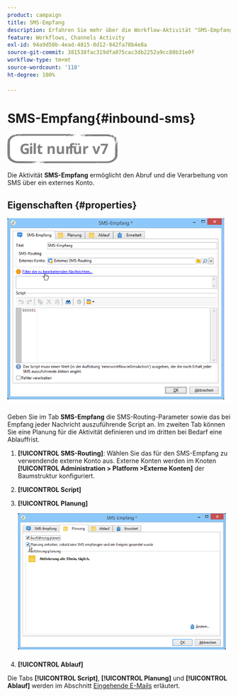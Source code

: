 ```yaml
---
product: campaign
title: SMS-Empfang
description: Erfahren Sie mehr über die Workflow-Aktivität "SMS-Empfang".
feature: Workflows, Channels Activity
exl-id: 94a9d50b-4ead-4815-8d12-942fa78b4e8a
source-git-commit: 381538fac319dfa075cac3db2252a9cc80b31e0f
workflow-type: tm+mt
source-wordcount: '118'
ht-degree: 100%

---
```


# SMS-Empfang{#inbound-sms}

![](../../assets/v7-only.svg)

Die Aktivität **SMS-Empfang** ermöglicht den Abruf und die Verarbeitung von SMS über ein externes Konto.

## Eigenschaften {#properties}

![](assets/sms_rec_edit.png)

Geben Sie im Tab **SMS-Empfang** die SMS-Routing-Parameter sowie das bei Empfang jeder Nachricht auszuführende Script an. Im zweiten Tab können Sie eine Planung für die Aktivität definieren und im dritten bei Bedarf eine Ablauffrist.

1. **[!UICONTROL SMS-Routing]**: Wählen Sie das für den SMS-Empfang zu verwendende externe Konto aus. Externe Konten werden im Knoten **[!UICONTROL Administration > Platform >Externe Konten]** der Baumstruktur konfiguriert.
1. **[!UICONTROL Script]**
1. **[!UICONTROL Planung]**

   ![](assets/sms_rec_edit_2.png)

1. **[!UICONTROL Ablauf]**

Die Tabs **[!UICONTROL Script]**, **[!UICONTROL Planung]** und **[!UICONTROL Ablauf]** werden im Abschnitt [Eingehende E-Mails](inbound-emails.md) erläutert.
